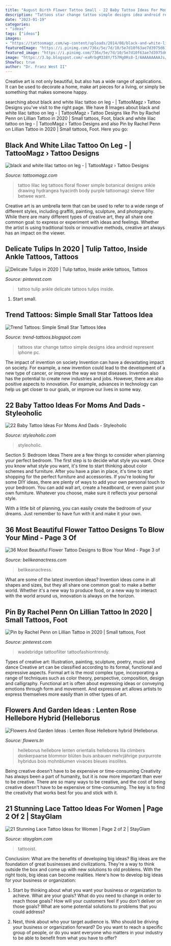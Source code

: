 ```yaml
---
title: "August Birth Flower Tattoo Small - 22 Baby Tattoo Ideas For Moms And Dads"
description: "Tattoos star change tattoo simple designs idea android represent iphone pc"
date: "2023-01-19"
categories:
- "ideas"
tags: ["ideas"]
images:
- "https://tattoomagz.com/wp-content/uploads/2014/08/black-and-white-lilac-tattoo-on-leg.jpg"
featuredImage: "https://i.pinimg.com/736x/5e/7d/10/5e7d10f63ae7d3975d619505abed6af1.jpg"
featured_image: "https://i.pinimg.com/736x/5e/7d/10/5e7d10f63ae7d3975d619505abed6af1.jpg"
image: "https://3.bp.blogspot.com/-eaRrbgM338Y/T57Mg0Rs8-I/AAAAAAAAAJs/cyJJUghoYcw/s1600/star+tattoos+3.jpg"
ShowToc: true
author: "Dr. Franz West II"
---
```



Creative art is not only beautiful, but also has a wide range of applications. It can be used to decorate a home, make art pieces for a living, or simply be something that makes someone happy.

	

		
searching about black and white lilac tattoo on leg - | TattooMagz › Tattoo Designs you've visit to the right page. We have 8 Images about black and white lilac tattoo on leg - | TattooMagz › Tattoo Designs like Pin by Rachel Penn on Lillian Tattoo in 2020 | Small tattoos, Foot, black and white lilac tattoo on leg - | TattooMagz › Tattoo Designs and also Pin by Rachel Penn on Lillian Tattoo in 2020 | Small tattoos, Foot. Here you go:
		
    
## Black And White Lilac Tattoo On Leg - | TattooMagz › Tattoo Designs

<img loading=lazy src="https://tattoomagz.com/wp-content/uploads/2014/08/black-and-white-lilac-tattoo-on-leg.jpg" onerror="this.onerror=null;this.src='https://tse1.mm.bing.net/th?id=OIP.J2QIOBoi1lhyi9_mZl4ZfgHaHa&amp;pid=15.1';" alt="black and white lilac tattoo on leg - | TattooMagz › Tattoo Designs">

_Source: tattoomagz.com_

>tattoo lilac leg tattoos floral flower simple botanical designs ankle drawing hydrangea hyacinth body purple tattoomagz sleeve filler betwee want. 

	

Creative art is an umbrella term that can be used to refer to a wide range of different styles, including graffiti, painting, sculpture, and photography. While there are many different types of creative art, they all share one common goal: to express or experiment with ideas and feelings. Whether the artist is using traditional tools or innovative methods, creative art always has an impact on the viewer.

    
## Delicate Tulips In 2020 | Tulip Tattoo, Inside Ankle Tattoos, Tattoos

<img loading=lazy src="https://i.pinimg.com/736x/57/21/f9/5721f938499f2fc9c4970ce46ce2b968.jpg" onerror="this.onerror=null;this.src='https://tse2.mm.bing.net/th?id=OIP.0Cac1JH5AZuNovSc5zeGuAHaJ3&amp;pid=15.1';" alt="Delicate Tulips in 2020 | Tulip tattoo, Inside ankle tattoos, Tattoos">

_Source: pinterest.com_

>tattoo tulip ankle delicate tattoos tulips inside. 

	

1. Start small.

    
## Trend Tattoos: Simple Small Star Tattoos Idea

<img loading=lazy src="https://3.bp.blogspot.com/-eaRrbgM338Y/T57Mg0Rs8-I/AAAAAAAAAJs/cyJJUghoYcw/s1600/star+tattoos+3.jpg" onerror="this.onerror=null;this.src='https://tse4.mm.bing.net/th?id=OIP.rgDtT5YRHrkJiYbtNUSCKgHaLB&amp;pid=15.1';" alt="Trend Tattoos: Simple Small Star Tattoos Idea">

_Source: trend-tattoos.blogspot.com_

>tattoos star change tattoo simple designs idea android represent iphone pc. 

	

The impact of invention on society
Invention can have a devastating impact on society. For example, a new invention could lead to the development of a new type of cancer, or improve the way we treat diseases. Invention also has the potential to create new industries and jobs. However, there are also positive aspects to innovation. For example, advances in technology can help us get closer to our goals, or improve our lives in some way.

    
## 22 Baby Tattoo Ideas For Moms And Dads - Styleoholic

<img loading=lazy src="https://i.styleoholic.com/2017/01/Baby-name-tattoo-with-pink-rose.jpg" onerror="this.onerror=null;this.src='https://tse1.mm.bing.net/th?id=OIP.q9CFvyU7AQKNs2fJaUahpgHaJ4&amp;pid=15.1';" alt="22 Baby Tattoo Ideas For Moms And Dads - Styleoholic">

_Source: styleoholic.com_

>styleoholic. 

	

Section 5: Bedroom Ideas
There are a few things to consider when planning your perfect bedroom. The first step is to decide what style you want. Once you know what style you want, it's time to start thinking about color schemes and furniture. After you have a plan in place, it's time to start shopping for the perfect furniture and accessories.
If you're looking for some DIY ideas, there are plenty of ways to add your own personal touch to your bedroom. You can add wall art, create a headboard, or even paint your own furniture. Whatever you choose, make sure it reflects your personal style.

With a little bit of planning, you can easily create the bedroom of your dreams. Just remember to have fun with it and make it your own.

    
## 36 Most Beautiful Flower Tattoo Designs To Blow Your Mind - Page 3 Of

<img loading=lazy src="https://www.belikeanactress.com/wp-content/uploads/2019/04/carinsilver_44374298_426510654549640_499348423953096814_n-681x1024.jpg" onerror="this.onerror=null;this.src='https://tse3.mm.bing.net/th?id=OIP.vGG1PT6UlG2UQvE7XqCmqwHaLI&amp;pid=15.1';" alt="36 Most Beautiful Flower Tattoo Designs to Blow Your Mind - Page 3 of">

_Source: belikeanactress.com_

>belikeanactress. 

	

What are some of the latest invention ideas?
Invention ideas come in all shapes and sizes, but they all share one common goal: to make a better world. Whether it's a new way to produce food, or a new way to interact with the world around us, innovation is always on the horizon.

    
## Pin By Rachel Penn On Lillian Tattoo In 2020 | Small Tattoos, Foot

<img loading=lazy src="https://i.pinimg.com/736x/5e/7d/10/5e7d10f63ae7d3975d619505abed6af1.jpg" onerror="this.onerror=null;this.src='https://tse1.mm.bing.net/th?id=OIP.r4tpfRbSW0gCFqK1BUG28wHaHa&amp;pid=15.1';" alt="Pin by Rachel Penn on Lillian Tattoo in 2020 | Small tattoos, Foot">

_Source: pinterest.com_

>wadebridge tattoofilter tattoofashiontrendy. 

	

Types of creative art: Illustration, painting, sculpture, poetry, music and dance
Creative art can be classified according to its formal, functional and expressive aspects. Formal art is the most complex type, incorporating a range of techniques such as color theory, perspective, composition, design and calligraphy. Functional art is often about expressing ideas or conveying emotions through form and movement. And expressive art allows artists to express themselves more easily than in other types of art.

    
## Flowers And Garden Ideas : Lenten Rose Hellebore Hybrid (Helleborus

<img loading=lazy src="https://flowers.tn/wp-content/uploads/2018/08/Flowers-And-Garden-Ideas-✯-Lenten-Rose-Hellebore-hybrid-Helleborus-orientalis-39Blue-Metallic-Lady.jpg" onerror="this.onerror=null;this.src='https://tse1.mm.bing.net/th?id=OIP.0fo3u9n3JpkfsFeTOsg7fQHaJP&amp;pid=15.1';" alt="Flowers And Garden Ideas : Lenten Rose Hellebore hybrid (Helleborus">

_Source: flowers.tn_

>helleborus hellebore lenten orientalis hellebores lila climbers donkerpaarse blommor blüten buis anbauen mehrjährige purpurrote hybridus bois mohnblumen vivaces bleues insolites. 

	

Being creative doesn't have to be expensive or time-consuming
Creativity has always been a part of humanity, but it is now more important than ever to be creative. There are so many ways to be creative, and the cost of being creative doesn't have to be expensive or time-consuming. The key is to find the creativity that works best for you and stick with it.

    
## 21 Stunning Lace Tattoo Ideas For Women | Page 2 Of 2 | StayGlam

<img loading=lazy src="https://stayglam.com/wp-content/uploads/2020/05/Lace-Heart.jpg" onerror="this.onerror=null;this.src='https://tse2.mm.bing.net/th?id=OIP.TKHJOh84xGlzN_KAzlsSKAHaHa&amp;pid=15.1';" alt="21 Stunning Lace Tattoo Ideas for Women | Page 2 of 2 | StayGlam">

_Source: stayglam.com_

>tattooist. 

	

Conclusion: What are the benefits of developing big ideas?
Big ideas are the foundation of great businesses and civilizations. They're a way to think outside the box and come up with new solutions to old problems. With the right tools, big ideas can become realities. Here's how to develop big ideas for your business or organization:
1. Start by thinking about what you want your business or organization to achieve. What are your goals? What do you need to change in order to reach those goals? How will your customers feel if you don't deliver on those goals? What are some potential solutions to problems that you could address?

2. Next, think about who your target audience is. Who should be driving your business or organization forward? Do you want to reach a specific group of people, or do you want everyone who matters in your industry to be able to benefit from what you have to offer?

